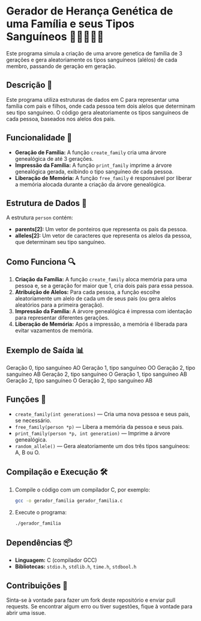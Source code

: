 # Gerador de Herança Genética de uma  Família e seus Tipos Sanguíneos 👨‍👩‍👧‍👦🧬

Este programa simula a criação de uma arvore genetica de  família de 3 gerações e gera aleatoriamente os tipos sanguíneos (alélos) de cada membro, passando de geração em geração.

## Descrição 📜

Este programa utiliza estruturas de dados em C para representar uma família com pais e filhos, onde cada pessoa tem dois alelos que determinam seu tipo sanguíneo. O código gera aleatoriamente os tipos sanguíneos de cada pessoa, baseados nos alelos dos pais.

## Funcionalidade 🔧

- **Geração de Família:** A função `create_family` cria uma árvore genealógica de até 3 gerações.
- **Impressão da Família:** A função `print_family` imprime a árvore genealógica gerada, exibindo o tipo sanguíneo de cada pessoa.
- **Liberação de Memória:** A função `free_family` é responsável por liberar a memória alocada durante a criação da árvore genealógica.

## Estrutura de Dados 🧩

A estrutura `person` contém:
- **parents[2]:** Um vetor de ponteiros que representa os pais da pessoa.
- **alleles[2]:** Um vetor de caracteres que representa os alelos da pessoa, que determinam seu tipo sanguíneo.

## Como Funciona 🔍

1. **Criação da Família:** A função `create_family` aloca memória para uma pessoa e, se a geração for maior que 1, cria dois pais para essa pessoa.
2. **Atribuição de Alelos:** Para cada pessoa, a função escolhe aleatoriamente um alelo de cada um de seus pais (ou gera alelos aleatórios para a primeira geração).
3. **Impressão da Família:** A árvore genealógica é impressa com identação para representar diferentes gerações.
4. **Liberação de Memória:** Após a impressão, a memória é liberada para evitar vazamentos de memória.

## Exemplo de Saída 📊

Geração 0, tipo sanguíneo AO
Geração 1, tipo sanguíneo OO
Geração 2, tipo sanguíneo AB
Geração 2, tipo sanguíneo O
Geração 1, tipo sanguíneo AB
Geração 2, tipo sanguíneo O
Geração 2, tipo sanguíneo AB

## Funções 🔨

- `create_family(int generations)` — Cria uma nova pessoa e seus pais, se necessário.
- `free_family(person *p)` — Libera a memória da pessoa e seus pais.
- `print_family(person *p, int generation)` — Imprime a árvore genealógica.
- `random_allele()` — Gera aleatoriamente um dos três tipos sanguíneos: A, B ou O.

## Compilação e Execução 🛠️

1. Compile o código com um compilador C, por exemplo:

    ```bash
    gcc -o gerador_familia gerador_familia.c
    ```

2. Execute o programa:

    ```bash
    ./gerador_familia
    ```

## Dependências 📦

- **Linguagem:** C (compilador GCC)
- **Bibliotecas:** `stdio.h`, `stdlib.h`, `time.h`, `stdbool.h`

## Contribuições 🤝

Sinta-se à vontade para fazer um fork deste repositório e enviar pull requests. Se encontrar algum erro ou tiver sugestões, fique à vontade para abrir uma issue.




